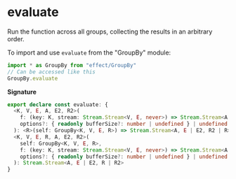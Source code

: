 # evaluate

Run the function across all groups, collecting the results in an
arbitrary order.

To import and use `evaluate` from the "GroupBy" module:

```ts
import * as GroupBy from "effect/GroupBy"
// Can be accessed like this
GroupBy.evaluate
```

**Signature**

```ts
export declare const evaluate: {
  <K, V, E, A, E2, R2>(
    f: (key: K, stream: Stream.Stream<V, E, never>) => Stream.Stream<A, E2, R2>,
    options?: { readonly bufferSize?: number | undefined } | undefined
  ): <R>(self: GroupBy<K, V, E, R>) => Stream.Stream<A, E | E2, R2 | R>
  <K, V, E, R, A, E2, R2>(
    self: GroupBy<K, V, E, R>,
    f: (key: K, stream: Stream.Stream<V, E, never>) => Stream.Stream<A, E2, R2>,
    options?: { readonly bufferSize?: number | undefined } | undefined
  ): Stream.Stream<A, E | E2, R | R2>
}
```
